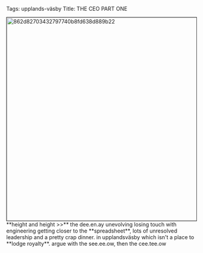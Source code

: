 Tags: upplands-väsby
Title: THE CEO PART ONE
  
<p><img src="https://objects.hbvu.su/blotpix/2010/10/28.jpeg" width=540 height=540 alt="862d82703432797740b8fd638d889b22" border=1>
**height and height >>** the dee.en.ay unevolving losing touch with engineering getting closer to the **spreadsheet**, lots of unresolved leadership and a pretty crap dinner. in upplandsväsby which isn't a place to **lodge royalty**. argue with the see.ee.ow, then the cee.tee.ow